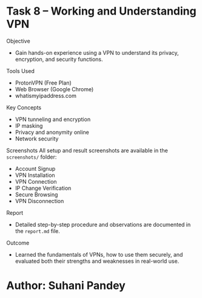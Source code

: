 # Task 8 – Working and Understanding VPN 

 Objective
- Gain hands-on experience using a VPN to understand its privacy, encryption, and security functions.

 Tools Used
- ProtonVPN (Free Plan)
- Web Browser (Google Chrome)
- whatismyipaddress.com

Key Concepts
- VPN tunneling and encryption
- IP masking
- Privacy and anonymity online
- Network security

 Screenshots
All setup and result screenshots are available in the `screenshots/` folder:
- Account Signup
- VPN Installation
- VPN Connection
- IP Change Verification
- Secure Browsing
- VPN Disconnection

 Report
- Detailed step-by-step procedure and observations are documented in the `report.md` file.

 Outcome
- Learned the fundamentals of VPNs, how to use them securely, and evaluated both their strengths and weaknesses in real-world use.
# Author: Suhani Pandey

